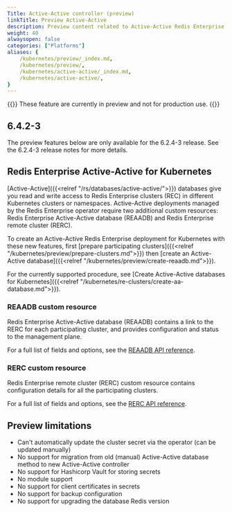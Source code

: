 ```yaml
---
Title: Active-Active controller (preview)
linkTitle: Preview Active-Active
description: Preview content related to Active-Active Redis Enterprise for Kubernetes. 
weight: 40
alwaysopen: false
categories: ["Platforms"]
aliases: {
    /kubernetes/preview/_index.md,
    /kubernetes/preview/,
    /kubernetes/active-active/_index.md,
    /kubernetes/active-active/,
}
---
```

{{<note>}} These feature are currently in preview and not for production use.  {{</note>}}

## 6.4.2-3

The preview features below are only available for the 6.2.4-3 release. See the 6.2.4-3 release notes for more details.

## Redis Enterprise Active-Active for Kubernetes

[Active-Active]({{<relref "/rs/databases/active-active/">}}) databases give you read and write access to Redis Enterprise clusters (REC) in different Kubernetes clusters or namespaces. Active-Active deployments managed by the Redis Enterprise operator require two additional custom resources: Redis Enterprise Active-Active database (REAADB) and Redis Enterprise remote cluster (RERC).

To create an Active-Active Redis Enterprise deployment for Kubernetes with these new features, first [prepare participating clusters]({{<relref "/kubernetes/preview/prepare-clusters.md">}}) then [create an Active-Active database]({{<relref "/kubernetes/preview/create-reaadb.md">}}).

For the currently supported procedure, see [Create Active-Active databases for Kubernetes]({{<relref "/kubernetes/re-clusters/create-aa-database.md">}}).

### REAADB custom resource

Redis Enterprise Active-Active database (REAADB) contains a link to the RERC for each participating cluster, and provides configuration and status to the management plane.

For a full list of fields and options, see the [REAADB API reference](https://github.com/RedisLabs/redis-enterprise-k8s-docs/blob/master/redis_enterprise_active_active_database_api.md).

### RERC custom resource

Redis Enterprise remote cluster (RERC) custom resource contains configuration details for all the participating clusters.

For a full list of fields and options, see the [RERC API reference](https://github.com/RedisLabs/redis-enterprise-k8s-docs/blob/master/redis_enterprise_remote_cluster_api.md).

## Preview limitations

* Can't automatically update the cluster secret via the operator (can be updated manually)
* No support for migration from old (manual) Active-Active database method to new Active-Active controller
* No support for Hashicorp Vault for storing secrets
* No module support
* No support for client certificates in secrets
* No support for backup configuration
* No support for upgrading the database Redis version
